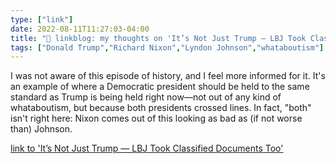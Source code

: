 ```yaml
---
type: ["link"]
date: 2022-08-11T11:27:03-04:00
title: "🔗 linkblog: my thoughts on 'It’s Not Just Trump — LBJ Took Classified Documents Too'"
tags: ["Donald Trump","Richard Nixon","Lyndon Johnson","whataboutism"]
---
```

I was not aware of this episode of history, and I feel more informed for it. It's an example of where a Democratic president should be held to the same standard as Trump is being held right now—not out of any kind of whataboutism, but because both presidents crossed lines. In fact, "both" isn't right here: Nixon comes out of this looking as bad as (if not worse than) Johnson.
 

[link to 'It’s Not Just Trump — LBJ Took Classified Documents Too'](https://theintercept.com/2022/08/11/trump-fbi-mar-a-lago-classified-documents-lbj/)

